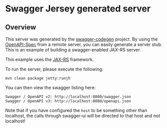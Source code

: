# Swagger Jersey generated server

## Overview
This server was generated by the [swagger-codegen](https://github.com/swagger-api/swagger-codegen) project. By using the 
[OpenAPI-Spec](https://github.com/swagger-api/swagger-core/wiki) from a remote server, you can easily generate a server stub.  This
is an example of building a swagger-enabled JAX-RS server.

This example uses the [JAX-RS](https://jax-rs-spec.java.net/) framework.

To run the server, please execute the following:

```
mvn clean package jetty:runjh
```

You can then view the swagger listing here:

```
Swagger / OpenAPI v2: http://localhost:8080/swagger.json
Swagger / OpenAPI v3: http://localhost:8080/openapi.json
```

Note that if you have configured the `host` to be something other than localhost, the calls through
swagger-ui will be directed to that host and not localhost!
